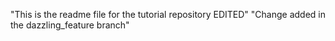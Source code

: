 "This is the readme file for the tutorial repository EDITED"
"Change added in the dazzling_feature branch"